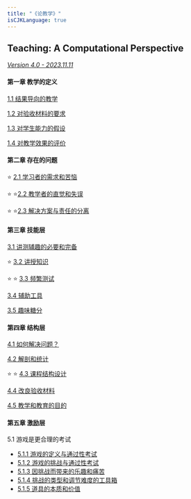 ```yaml
---
title: "《论教学》"
isCJKLanguage: true
---
```


## Teaching: A Computational Perspective

[_Version 4.0 - 2023.11.11_](./version)

#### 第一章 教学的定义

[1.1 结果导向的教学](./1-1)

[1.2 对验收材料的要求](./1-2)

[1.3 对学生能力的假设](./1-3)

[1.4 对教学效果的评价](./1-4)

#### 第二章 存在的问题

⭐️ [2.1 学习者的需求和苦恼](./2-1)

⭐️ ⭐️[2.2 教学者的直觉和失误](./2-2)

⭐️ ⭐️[2.3 解决方案与责任的分离](./2-3)

#### 第三章 技能层

[3.1 讲测辅趣的必要和完备](./3-1)

⭐️ [3.2 讲授知识](./3-2)

⭐️ ⭐️ [3.3 频繁测试](./3-3)

[3.4 辅助工具](./3-4)

[3.5 趣味糖分](./3-5)

#### 第四章 结构层

[4.1 如何解决问题？](./4-1)

[4.2 解剖和统计](./4-2)

⭐️ ⭐️ [4.3 课程结构设计](./4-3)

[4.4 改良验收材料](./4-4)

[4.5 教学和教育的目的](./4-5)

#### 第五章 激励层

5.1 游戏是更合理的考试

- [5.1.1 游戏的定义与通过性考试](./5-1-1)
- [5.1.2 游戏的挑战与通过性考试](./5-1-2)
- [5.1.3 因挑战而带来的乐趣和痛苦](./5-1-3)
- [5.1.4 挑战的类型和调节难度的工具箱](./5-1-4)
- [5.1.5 道具的本质和价值](./5-1-5)

<!-- [5.1 上进心与虚荣心](./5-1)

5.2 评价系统：健康与竞技

5.3 积累系统 -->